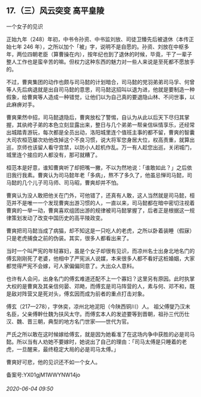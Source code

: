 ## 17.（三）风云突变 高平皇陵
一个女子的见识



正始九年（248）年初，中书令孙资、中书监刘放、司徒卫臻先后被退休（本传正始七年 246 年），之所以加个「被」字，说明不是自愿的。孙资、刘放在中枢多年，两位四朝老臣（算曹操在内），按年纪也到了退休的时候，毕竟，干了一辈子整人工作也是蛮辛苦的嘛。但权力这种东西的魅力对一些人来说是至死都不愿放手的。



不过，曹爽集团的动作也颇与司马懿的计划暗合，司马懿的党羽弟弟司马孚、何曾等人先后病退就是出自司马懿的意思，司马懿这招叫以退为进，他就是要制造一种假象，给曹爽等人造成一种错觉，让他们以为自己真的要退隐山林、不问世事，以此麻痹对手。



曹爽果然中招，司马懿退隐后，曹爽放松了警惕，自认为从此以后天下尽归其掌握，其纨绔子弟的本色立刻显露出来，整日与几个弟弟一帮亲信纵情享乐，还经常出城踏青游玩，每次都是全员出动，洛阳城里连个值班主事的都不留，曹爽的智囊大司农桓范屡次劝他改掉这个不良习惯，说大将军您身居大位，权高责重，就算出巡，京师也该留人看守宫禁，以防小人趁机作乱。万一有人趁您出巡，关闭城门，城里连个接应的人都没有，那可就糟了。



桓范本是好意，谁知曹爽听了却把嘴一撇，不以为然地说：「谁敢如此？」之后依旧我行我素。曹爽认为司马懿年老「多病」，熬不了多久了，他虽忌惮司马懿，司马懿的几个儿子司马师、司马昭，曹爽却并不怕。



曹爽认为没人敢把他关在门外，可他错了，还真有人敢，这人当然就是司马懿，桓范并不是唯一一个发现曹爽出游习惯的人，一直以来，司马懿都在暗中密切注视着曹爽的一举一动，曹爽喜欢组团出游的规律被司马懿掌握了，后者正是根据这一规律策划发动了改变中国历史的高平陵政变。



曹爽把司马懿当成了病猫，却不知这是一只吃人的老虎，之所以卧着装睡（假寐）只是老虎捕食之前的伪装。其实，很多人都看出来了。



当时一个叫严宪的年轻寡妇，虽是个女子却很有见识，而凉州名士出身北地名门的傅玄刚刚死了老婆，他相中了严宪派人说媒，本来很多人都不看好这桩婚姻，大家都觉得严宪不会嫁，可人家偏偏同意了。大出众人意料。



也许有人会问，出身名门的傅玄难道还配不上一个寡妇？这里另有原因。此时执掌大权的是曹爽及其亲信何晏、邓飏，而傅玄是司马阵营的人，素与何、邓不和，既是敌对阵营又是死对头，傅玄因而成为前者的重点打击对象。



傅玄（217—278），字休奕，凉州北地泥阳（今陕西铜川）人。 祖父傅燮乃汉末名臣，父亲傅幹仕魏为扶风太守。而傅玄本人的发迹要等到晋朝，祖孙三代历仕汉、魏、晋三朝，典型的地方名门世家——世代为官。



严氏之所以敢在这时候嫁给傅玄，就是因为她看准了在这场内争中获胜的必是司马懿。所以当有人劝她不要嫁时，她说出了自己的理由：「司马太傅是只睡着的老虎，一旦醒来，最终稳定大局的必是司马太傅。」



曹爽好可悲，他的见识还不如一个女人。



备案号:YX01gjM1WWYNW14jo


###### 2020-06-04 09:50
